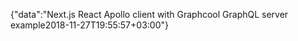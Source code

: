 {"data":"Next.js React Apollo client with Graphcool GraphQL server example2018-11-27T19:55:57+03:00"}
